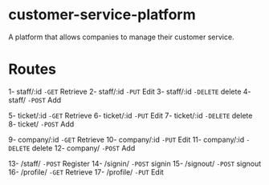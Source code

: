 # customer-service-platform
A platform that allows companies to manage their customer service.

# Routes

1- staff/:id    `-GET`      Retrieve
2- staff/:id    `-PUT`      Edit
3- staff/:id    `-DELETE`   delete
4- staff/       `-POST`     Add

5- ticket/:id   `-GET`      Retrieve
6- ticket/:id   `-PUT`      Edit
7- ticket/:id   `-DELETE`   delete
8- ticket/      `-POST`     Add

9- company/:id  `-GET`      Retrieve
10- company/:id  `-PUT`      Edit
11- company/:id  `-DELETE`   delete
12- company/     `-POST`     Add

13- /staff/      `-POST`     Register
14- /signin/     `-POST`     signin
15- /signout/    `-POST`     signout
16- /profile/    `-GET`      Retrieve
17- /profile/    `-PUT`      Edit
